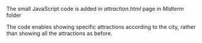 The small JavaScript code is added in *attraction.html* page in _Midterm_ folder

The code enables showing specific attractions according to the city, rather than showing all the attractions as before.